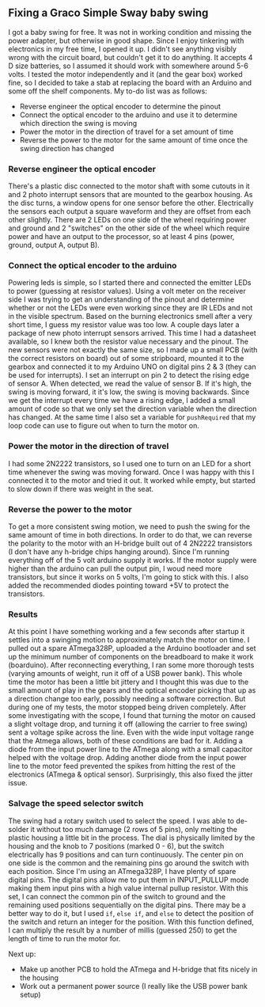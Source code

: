 ## Fixing a Graco Simple Sway baby swing

I got a baby swing for free.  It was not in working condition and missing the power adapter, but otherwise in good shape.
Since I enjoy tinkering with electronics in my free time, I opened it up. I didn't see anything visibly wrong with the circuit board, but couldn't get it to do anything.  It accepts 4 D size batteries, so I assumed it should work with somewhere around 5-6 volts.  I tested the motor independently and it (and the gear box) worked fine, so I decided to take a stab at replacing the board with an Arduino and some off the shelf components.
My to-do list was as follows:
- Reverse engineer the optical encoder to determine the pinout
- Connect the optical encoder to the arduino and use it to determine which direction the swing is moving
- Power the motor in the direction of travel for a set amount of time
- Reverse the power to the motor for the same amount of time once the swing direction has changed

### Reverse engineer the optical encoder
There's a plastic disc connected to the motor shaft with some cutouts in it and 2 photo interrupt sensors that are mounted to the gearbox housing.  As the disc turns, a window opens for one sensor before the other.  Electrically the sensors each output a square waveform and they are offset from each other slightly.  There are 2 LEDs on one side of the wheel requiring power and ground and 2 "switches" on the other side of the wheel which require power and have an output to the processor, so at least 4 pins (power, ground, output A, output B).

### Connect the optical encoder to the arduino
Powering leds is simple, so I started there and connected the emitter LEDs to power (guessing at resistor values).  Using a volt meter on the receiver side I was trying to get an understanding of the pinout and determine whether or not the LEDs were even working since they are IR LEDs and not in the visible spectrum.  Based on the burning electronics smell after a very short time, I guess my resistor value was too low.
A couple days later a package of new photo interrupt sensors arrived.  This time I had a datasheet available, so I knew both the resistor value necessary and the pinout.  The new sensors were not exactly the same size, so I made up a small PCB (with the correct resistors on board) out of some stripboard, mounted it to the gearbox and connected it to my Arduino UNO on digital pins 2 & 3 (they can be used for interrupts).  I set an interrupt on pin 2 to detect the rising edge of sensor A.  When detected, we read the value of sensor B.  If it's high, the swing is moving forward, it it's low, the swing is moving backwards.
Since we get the interrupt every time we have a rising edge, I added a small amount of code so that we only set the direction variable when the direction has changed.  At the same time I also set a variable for `pushRequired` that my loop code can use to figure out when to turn the motor on.

### Power the motor in the direction of travel
I had some 2N2222 transistors, so I used one to turn on an LED for a short time whenever the swing was moving forward.  Once I was happy with this I connected it to the motor and tried it out.  It worked while empty, but started to slow down if there was weight in the seat.

### Reverse the power to the motor
To get a more consistent swing motion, we need to push the swing for the same amount of time in both directions.  In order to do that, we can reverse the polarity to the motor with an H-bridge built out of 4 2N2222 transistors (I don't have any h-bridge chips hanging around). Since I'm running everything off of the 5 volt arduino supply it works.  If the motor supply were higher than the arduino can pull the output pin, I woud need more transistors, but since it works on 5 volts, I'm going to stick with this.  I also added the recommended diodes pointing toward +5V to protect the transistors.

### Results
At this point I have something working and a few seconds after startup it settles into a swinging motion to approximately match the motor on time.  I pulled out a spare ATmega328P, uploaded a the Arduino bootloader and set up the minimum number of components on the breadboard to make it work (boarduino).  After reconnecting everything, I ran some more thorough tests (varying amounts of weight, run it off of a USB power bank).
This whole time the motor has been a little bit jittery and I thought this was due to the small amount of play in the gears and the optical encoder picking that up as a direction change too early, possibly needing a software correction.  But during one of my tests, the motor stopped being driven completely.  After some investigating with the scope, I found that turning the motor on caused a slight voltage drop, and turning it off (allowing the carrier to free swing) sent a voltage spike across the line.  Even with the wide input voltage range that the Atmega allows, both of these conditions are bad for it.  Adding a diode from the input power line to the ATmega along with a small capacitor helped with the voltage drop.  Adding another diode from the input power line to the motor feed prevented the spikes from hitting the rest of the electronics (ATmega & optical sensor).  Surprisingly, this also fixed the jitter issue.

### Salvage the speed selector switch
The swing had a rotary switch used to select the speed.  I was able to de-solder it without too much damage (2 rows of 5 pins), only melting the plastic housing a little bit in the process.  The dial is physically limited by the housing and the knob to 7 positions (marked 0 - 6), but the switch electrically has 9 positions and can turn continuously.  The center pin on one side is the common and the remaining pins go around the switch with each position.  Since I'm using an ATmega328P, I have plenty of spare digital pins.  The digital pins allow me to put them in INPUT_PULLUP mode making them input pins with a high value internal pullup resistor.  With this set, I can connect the common pin of the switch to ground and the remaining used positions sequentially on the digital pins.  There may be a better way to do it, but I used `if`, `else if`, and `else` to detect the position of the switch and return an integer for the position.  With this function defined, I can multiply the result by a number of millis (guessed 250) to get the length of time to run the motor for.

Next up:
- Make up another PCB to hold the ATmega and H-bridge that fits nicely in the housing
- Work out a permanent power source (I really like the USB power bank setup)
